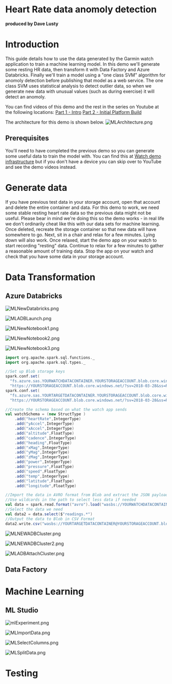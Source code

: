 # Heart Rate data anomoly detection
**produced by Dave Lusty**

# Introduction
This guide details how to use the data generated by the Garmin watch application to train a machine learning model. In this demo we'll generate some resting HR data, then transform it with Data Factory and Azure Databricks. Finally we'll train a model using a "one class SVM" algorithm for anomoly detection before publishing that model as a web service. The one class SVM uses statistical analysis to detect outlier data, so when we generate new data with unusual values (such as during exercise) it will detect an anomoly.

You can find videos of this demo and the rest in the series on Youtube at the following locations:
[Part 1 - Intro](https://youtu.be/_39eKRNK3UU)
[Part 2 - Initial Platform Build](https://youtu.be/9llyGjfKiLo)

The architecture for this demo is shown below.
![MLArchitecture.png](images/MLArchitecture.png)

## Prerequisites
You'll need to have completed the previous demo so you can generate some useful data to train the model with. You can find this at [Watch demo infrastructure](https://github.com/davedoesdemos/ConnectIQ-Watch-IoT/blob/master/IoTWatchInstructions.md) but if you don't have a device you can skip over to YouTube and see the demo videos instead.

# Generate data
If you have previous test data in your storage account, open that account and delete the entire container and data. For this demo to work, we need some stable resting heart rate data so the previous data might not be useful. Please bear in mind we're doing this so the demo works - in real life we don't ordinarily cheat like this with our data sets for machine learning. Once deleted, recreate the storage container so that new data will have somewhere to go.
Next, sit in a chair and relax for a few minutes. Lying down will also work. Once relaxed, start the demo app on your watch to start recording "resting" data. Continue to relax for a few minutes to gather a reasonable amount of training data. Stop the app on your watch and check that you have some data in your storage account.

# Data Transformation

## Azure Databricks

![MLNewDatabricks.png](images/MLNewDatabricks.png)

![MLADBLaunch.png](images/MLADBLaunch.png)

![MLNewNotebook1.png](images/MLNewNotebook1.png)

![MLNewNotebook2.png](images/MLNewNotebook2.png)

![MLNewNotebook3.png](images/MLNewNotebook3.png)

```scala
import org.apache.spark.sql.functions._
import org.apache.spark.sql.types._

//Set up Blob storage keys
spark.conf.set(
  "fs.azure.sas.YOURWATCHDATACONTAINER.YOURSTORAGEACCOUNT.blob.core.windows.net",
  "https://YOURSTORAGEACCOUNT.blob.core.windows.net/?sv=2018-03-28&ss=REST OF YOUR SAS TOKEN")
spark.conf.set(
  "fs.azure.sas.YOURTARGETDATACONTAINER.YOURSTORAGEACCOUNT.blob.core.windows.net",
  "https://YOURSTORAGEACCOUNT.blob.core.windows.net/?sv=2018-03-28&ss=REST OF YOUR SAS TOKEN")

//Create the schema based on what the watch app sends
val watchSchema = (new StructType )
    .add("heartRate",IntegerType)
    .add("yAccel",IntegerType)
    .add("xAccel",IntegerType)
    .add("altitude",FloatType)
    .add("cadence",IntegerType)
    .add("heading",FloatType)
    .add("xMag",IntegerType)
    .add("yMag",IntegerType)
    .add("zMag",IntegerType)
    .add("power",IntegerType)
    .add("pressure",FloatType)
    .add("speed",FloatType)
    .add("temp",IntegerType)
    .add("latitude",FloatType)
    .add("longitude",FloatType)

//Import the data in AVRO format from Blob and extract the JSON payload using the above schema
//Use wildcards in the path to select less data if needed
val data = spark.read.format("avro").load("wasbs://YOURWATCHDATACONTAINER@YOURSTORAGEACCOUNT.blob.core.windows.net/YOURSTORAGEACCOUNT/watchdata/0/2019/*/*/*/*/*").selectExpr("cast (body as string) as json").select(from_json($"json", schema=watchSchema).as("readings"))
//Select the data we need
val data2 = data.select($"readings.*")
//Output the data to Blob in CSV Format
data2.write.csv("wasbs://YOURTARGETDATACONTAINER@YOURSTORAGEACCOUNT.blob.core.windows.net/csv")
```

![MLNEWADBCluster.png](images/MLNEWADBCluster.png)

![MLNEWADBCluster2.png](images/MLNEWADBCluster2.png)

![MLADBAttachCluster.png](images/MLADBAttachCluster.png)




## Data Factory

# Machine Learning

## ML Studio

![mlExperiment.png](images/mlExperiment.png)

![MLImportData.png](images/MLImportData.png)

![MLSelectColumns.png](images/MLSelectColumns.png)

![MLSplitData.png](images/MLSplitData.png)


# Testing